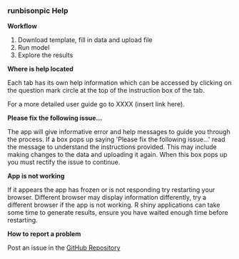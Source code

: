 <!---
Copyright 2023 Province of Alberta

Licensed under the Apache License, Version 2.0 (the "License");
you may not use this file except in compliance with the License.
You may obtain a copy of the License at

http://www.apache.org/licenses/LICENSE-2.0

Unless required by applicable law or agreed to in writing, software
distributed under the License is distributed on an "AS IS" BASIS,
WITHOUT WARRANTIES OR CONDITIONS OF ANY KIND, either express or implied.
See the License for the specific language governing permissions and
limitations under the License.
-->

### runbisonpic Help

**Workflow**

1. Download template, fill in data and upload file
2. Run model
3. Explore the results

**Where is help located**

Each tab has its own help information which can be accessed by clicking on the question mark circle at the top of the instruction box of the tab. 

For a more detailed user guide go to XXXX (insert link here).

**Please fix the following issue...**

The app will give informative error and help messages to guide you through the process. 
If a box pops up saying 'Please fix the following issue...' read the message to understand the instructions provided. 
This may include making changes to the data and uploading it again. 
When this box pops up you must rectify the issue to continue.

**App is not working**

If it appears the app has frozen or is not responding try restarting your browser. 
Different browser may display information differently, try a different browser if the app is not working. R shiny applications can take some time to generate results, ensure you have waited enough time before restarting. 

**How to report a problem**

Post an issue in the [GitHub Repository](https://github.com/poissonconsulting/runbisonpic/issues)
